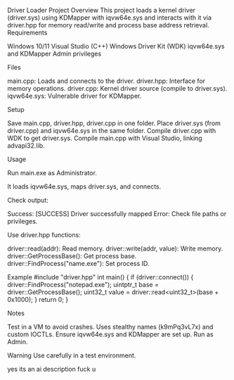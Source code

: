 Driver Loader Project
Overview
This project loads a kernel driver (driver.sys) using KDMapper with iqvw64e.sys and interacts with it via driver.hpp for memory read/write and process base address retrieval.
Requirements

Windows 10/11
Visual Studio (C++)
Windows Driver Kit (WDK)
iqvw64e.sys and KDMapper
Admin privileges

Files

main.cpp: Loads and connects to the driver.
driver.hpp: Interface for memory operations.
driver.cpp: Kernel driver source (compile to driver.sys).
iqvw64e.sys: Vulnerable driver for KDMapper.

Setup

Save main.cpp, driver.hpp, driver.cpp in one folder.
Place driver.sys (from driver.cpp) and iqvw64e.sys in the same folder.
Compile driver.cpp with WDK to get driver.sys.
Compile main.cpp with Visual Studio, linking advapi32.lib.

Usage

Run main.exe as Administrator.

It loads iqvw64e.sys, maps driver.sys, and connects.

Check output:

Success: [SUCCESS] Driver successfully mapped
Error: Check file paths or privileges.


Use driver.hpp functions:

driver::read<T>(addr): Read memory.
driver::write<T>(addr, value): Write memory.
driver::GetProcessBase(): Get process base.
driver::FindProcess("name.exe"): Set process ID.



Example
#include "driver.hpp"
int main() {
    if (driver::connect()) {
        driver::FindProcess("notepad.exe");
        uintptr_t base = driver::GetProcessBase();
        uint32_t value = driver::read<uint32_t>(base + 0x1000);
    }
    return 0;
}

Notes

Test in a VM to avoid crashes.
Uses stealthy names (k9mPq3vL7x) and custom IOCTLs.
Ensure iqvw64e.sys and KDMapper are set up.
Run as Admin.

Warning
Use carefully in a test environment.

yes its an ai description fuck u
